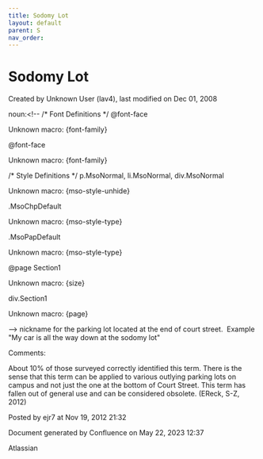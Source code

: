 ```yaml
---
title: Sodomy Lot
layout: default
parent: S
nav_order:
---
```


# Sodomy Lot

Created by  Unknown User (lav4), last modified on Dec 01, 2008

noun:&lt;!--  /* Font Definitions */  @font-face 	

Unknown macro: {font-family} 

@font-face 	

Unknown macro: {font-family} 

/* Style Definitions */  p.MsoNormal, li.MsoNormal, div.MsoNormal 	

Unknown macro: {mso-style-unhide} 

.MsoChpDefault 	

Unknown macro: {mso-style-type} 

.MsoPapDefault 	

Unknown macro: {mso-style-type} 

@page Section1 	

Unknown macro: {size} 

div.Section1 	

Unknown macro: {page} 

--&gt; nickname for the parking lot located at the end of court street.&nbsp; Example "My car is all the way down at the sodomy lot" 

Comments:

About 10% of those surveyed correctly identified this term. There is the sense that this term can be applied to various outlying parking lots on campus and not just the one at the bottom of Court Street. This term has fallen out of general use and can be considered obsolete. (EReck, S-Z, 2012)

Posted by ejr7 at Nov 19, 2012 21:32

Document generated by Confluence on May 22, 2023 12:37

Atlassian
